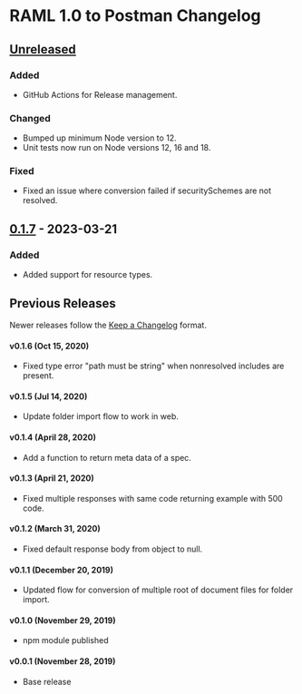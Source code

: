 # RAML 1.0 to Postman Changelog

## [Unreleased]

### Added

-   GitHub Actions for Release management.

### Changed

-   Bumped up minimum Node version to 12.
-   Unit tests now run on Node versions 12, 16 and 18.

### Fixed

-   Fixed an issue where conversion failed if securitySchemes are not resolved.

## [0.1.7] - 2023-03-21

### Added

-   Added support for resource types.

## Previous Releases
Newer releases follow the [Keep a Changelog](https://keepachangelog.com/en/1.0.0/) format.
#### v0.1.6 (Oct 15, 2020)
* Fixed type error "path must be string" when nonresolved includes are present.

#### v0.1.5 (Jul 14, 2020)
* Update folder import flow to work in web.

#### v0.1.4 (April 28, 2020)
* Add a function to return meta data of a spec.

#### v0.1.3 (April 21, 2020)
* Fixed multiple responses with same code returning example with 500 code.

#### v0.1.2 (March 31, 2020)
* Fixed default response body from object to null.

#### v0.1.1 (December 20, 2019)
* Updated flow for conversion of multiple root of document files for folder import.

#### v0.1.0 (November 29, 2019)
* npm module published

#### v0.0.1 (November 28, 2019)
* Base release

[Unreleased]: https://github.com/postmanlabs/raml1-to-postman/compare/0.1.7...HEAD

[0.1.7]: https://github.com/postmanlabs/raml1-to-postman/compare/0.1.6...0.1.7
